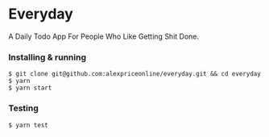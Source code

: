 # Everyday

A Daily Todo App For People Who Like Getting Shit Done.

### Installing & running

```
$ git clone git@github.com:alexpriceonline/everyday.git && cd everyday
$ yarn
$ yarn start
```

### Testing

```
$ yarn test
```
